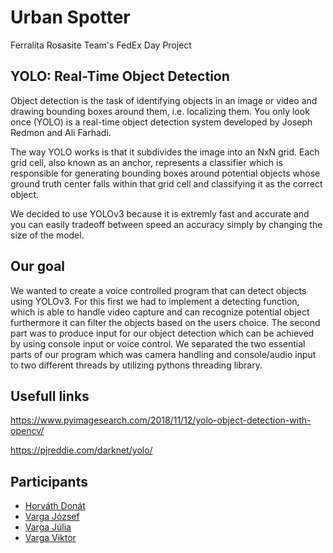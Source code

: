 # Urban Spotter
Ferralita Rosasite Team's FedEx Day Project

## YOLO: Real-Time Object Detection

Object detection is the task of identifying objects in an image or video and drawing bounding boxes around them, i.e. localizing them.
You only look once (YOLO) is a real-time object detection system developed by Joseph Redmon and Ali Farhadi.

The way YOLO works is that it subdivides the image into an NxN grid.
Each grid cell, also known as an anchor, represents a classifier which is responsible for generating bounding boxes around potential objects 
whose ground truth center falls within that grid cell and classifying it as the correct object.

We decided to use YOLOv3 because it is extremly fast and accurate and you can easily tradeoff between speed an accuracy simply by changing the size of the model.

## Our goal

We wanted to create a voice controlled program that can detect objects using YOLOv3.
For this first we had to implement a detecting function, which is able to handle video capture and can recognize potential object 
furthermore it can filter the objects based on the users choice. The second part was to produce input for our object detection which can be achieved by using
console input or voice control. We separated the two essential parts of our program which was camera handling and console/audio input to two different threads by utilizing
pythons threading library.

## Usefull links

https://www.pyimagesearch.com/2018/11/12/yolo-object-detection-with-opencv/

https://pjreddie.com/darknet/yolo/

## Participants

* [Horváth Donát](https://github.com/green-fox-academy/Hordon13)
* [Varga József](https://github.com/green-fox-academy/Joco456)
* [Varga Júlia](https://github.com/green-fox-academy/julcsi2121)
* [Varga Viktor](https://github.com/green-fox-academy/vviktor807)

